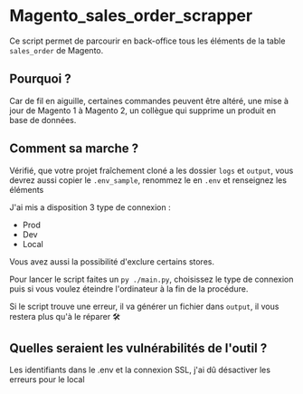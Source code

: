 # Magento_sales_order_scrapper

Ce script permet de parcourir en back-office tous les éléments de la table `sales_order` de Magento.

## Pourquoi ? 
Car de fil en aiguille, certaines commandes peuvent être altéré, une mise à jour de Magento 1 à Magento 2, un collègue qui supprime un produit en base de données.

## Comment sa marche ? 
Vérifié, que votre projet fraîchement cloné a les dossier `logs` et `output`, vous devrez aussi copier le `.env_sample`, renommez le en `.env` et renseignez les éléments

J'ai mis a disposition 3 type de connexion : 
- Prod
- Dev
- Local

Vous avez aussi la possibilité d'exclure certains stores.

Pour lancer le script faites un `py ./main.py`, choisissez le type de connexion puis si vous voulez éteindre l'ordinateur à la fin de la procédure.

Si le script trouve une erreur, il va générer un fichier dans `output`, il vous restera plus qu'à le réparer 🛠️

## Quelles seraient les vulnérabilités de l'outil ? 
Les identifiants dans le .env et la connexion SSL, j'ai dû désactiver les erreurs pour le local
